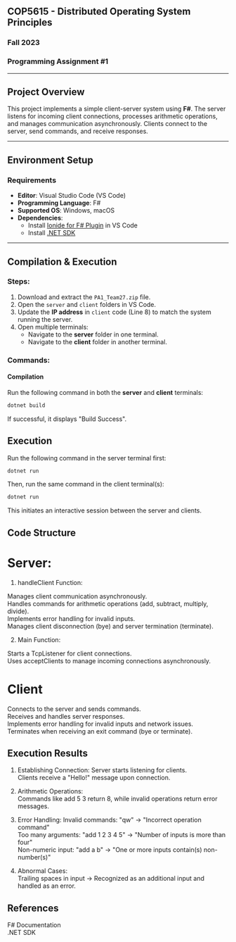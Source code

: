 ## COP5615 - Distributed Operating System Principles  
### Fall 2023  
### Programming Assignment #1  

---

## Project Overview  
This project implements a simple client-server system using **F#**. The server listens for incoming client connections, processes arithmetic operations, and manages communication asynchronously. Clients connect to the server, send commands, and receive responses.

---

## Environment Setup

### Requirements
- **Editor**: Visual Studio Code (VS Code)
- **Programming Language**: F#
- **Supported OS**: Windows, macOS
- **Dependencies**:
  - Install [Ionide for F# Plugin](https://marketplace.visualstudio.com/items?itemName=Ionide.Ionide-fsharp) in VS Code
  - Install [.NET SDK](https://dotnet.microsoft.com/download)

---

## Compilation & Execution

### Steps:
1. Download and extract the `PA1_Team27.zip` file.
2. Open the `server` and `client` folders in VS Code.
3. Update the **IP address** in `client` code (Line 8) to match the system running the server.
4. Open multiple terminals:
   - Navigate to the **server** folder in one terminal.
   - Navigate to the **client** folder in another terminal.

### Commands:

#### **Compilation**
Run the following command in both the **server** and **client** terminals:  
```sh
dotnet build
```
If successful, it displays "Build Success".  

## Execution
Run the following command in the server terminal first:  

```sh
dotnet run
```
Then, run the same command in the client terminal(s):  

```sh
dotnet run
```
This initiates an interactive session between the server and clients.

## Code Structure
# Server:  
1. handleClient Function:

Manages client communication asynchronously.  
Handles commands for arithmetic operations (add, subtract, multiply, divide).  
Implements error handling for invalid inputs.  
Manages client disconnection (bye) and server termination (terminate).  

2. Main Function:

Starts a TcpListener for client connections.  
Uses acceptClients to manage incoming connections asynchronously.  

# Client
Connects to the server and sends commands.  
Receives and handles server responses.  
Implements error handling for invalid inputs and network issues.  
Terminates when receiving an exit command (bye or terminate).  

## Execution Results
1. Establishing Connection:
Server starts listening for clients.  
Clients receive a "Hello!" message upon connection.  

2. Arithmetic Operations:  
Commands like add 5 3 return 8, while invalid operations return error messages.  

3. Error Handling:
Invalid commands: "qw" → "Incorrect operation command"  
Too many arguments: "add 1 2 3 4 5" → "Number of inputs is more than four"  
Non-numeric input: "add a b" → "One or more inputs contain(s) non-number(s)"  

4. Abnormal Cases:  
Trailing spaces in input → Recognized as an additional input and handled as an error.  

## References
F# Documentation  
.NET SDK  
